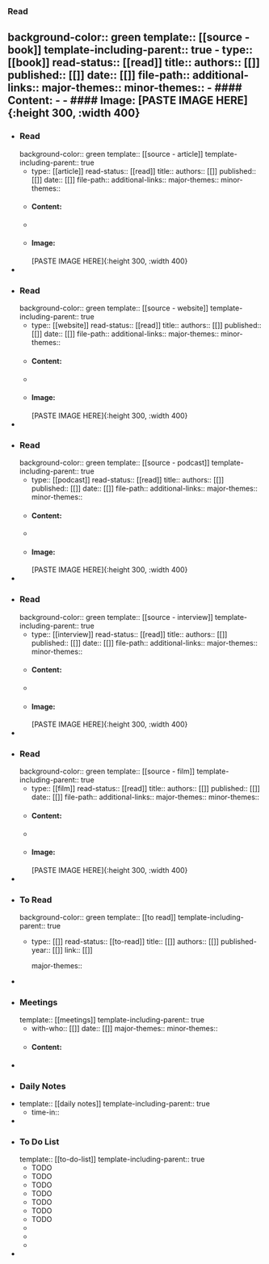 ### Read
background-color:: green
template:: [[source - book]]
template-including-parent:: true
	- type:: [[book]]
	  read-status:: [[read]]
	  title:: 
	  authors:: [[]]
	  published:: [[]] 
	  date:: [[]]
	  file-path:: 
	  additional-links::
	  major-themes::
	  minor-themes::
	- #### Content:
	-
	- #### Image:
	  [PASTE IMAGE HERE]{:height 300, :width 400}
-
- ### Read
  background-color:: green
  template:: [[source - article]]
  template-including-parent:: true
	- type:: [[article]]
	  read-status:: [[read]]
	  title:: 
	  authors:: [[]]
	  published:: [[]] 
	  date:: [[]]
	  file-path::
	  additional-links::
	  major-themes::
	  minor-themes::
	- #### Content:
	-
	- #### Image:
	  [PASTE IMAGE HERE]{:height 300, :width 400}
-
- ### Read
  background-color:: green
  template:: [[source - website]]
  template-including-parent:: true
	- type:: [[website]]
	  read-status:: [[read]]
	  title:: 
	  authors:: [[]]
	  published:: [[]] 
	  date:: [[]]
	  file-path::
	  additional-links::
	  major-themes::
	  minor-themes::
	- #### Content:
	-
	- #### Image:
	  [PASTE IMAGE HERE]{:height 300, :width 400}
-
- ### Read
  background-color:: green
  template:: [[source - podcast]]
  template-including-parent:: true
	- type:: [[podcast]]
	  read-status:: [[read]]
	  title:: 
	  authors:: [[]]
	  published:: [[]] 
	  date:: [[]]
	  file-path::
	  additional-links::
	  major-themes::
	  minor-themes::
	- #### Content:
	-
	- #### Image:
	  [PASTE IMAGE HERE]{:height 300, :width 400}
-
- ### Read
  background-color:: green
  template:: [[source - interview]]
  template-including-parent:: true
	- type:: [[interview]]
	  read-status:: [[read]]
	  title:: 
	  authors:: [[]]
	  published:: [[]] 
	  date:: [[]]
	  file-path:: 
	  additional-links::
	  major-themes::
	  minor-themes::
	- #### Content:
	-
	- #### Image:
	  [PASTE IMAGE HERE]{:height 300, :width 400}
-
- ### Read
  background-color:: green
  template:: [[source - film]]
  template-including-parent:: true
	- type:: [[film]] 
	  read-status:: [[read]]
	  title:: 
	  authors:: [[]]
	  published:: [[]] 
	  date:: [[]]
	  file-path::
	  additional-links::
	  major-themes::
	  minor-themes::
	- #### Content:
	-
	- #### Image:
	  [PASTE IMAGE HERE]{:height 300, :width 400}
-
- ### To Read
  background-color:: green
  template:: [[to read]]
  template-including-parent:: true
	- type:: [[]]
	  read-status:: [[to-read]] 
	  title:: [[]]
	  authors:: [[]]
	  published-year:: [[]] 
	  link:: [[]]
	  
	  major-themes::
-
- ### Meetings
  template:: [[meetings]]
  template-including-parent:: true
	- with-who:: [[]]
	  date:: [[]]
	  major-themes::
	  minor-themes::
	- #### Content:
-
- ### Daily Notes
- template:: [[daily notes]] 
  template-including-parent:: true
	- time-in::
-
- ### To Do List
  template:: [[to-do-list]]
  template-including-parent:: true
	- TODO
	- TODO
	- TODO
	- TODO
	- TODO
	- TODO
	- TODO
	-
	-
	-
-